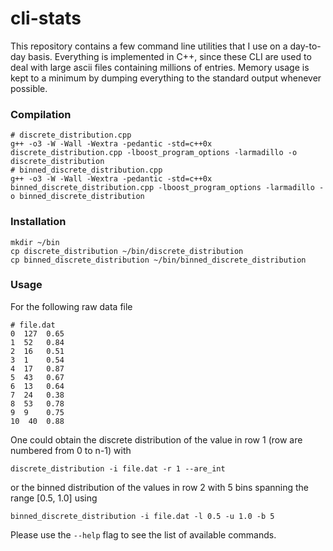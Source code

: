 cli-stats
=========

This repository contains a few command line utilities that I use on a day-to-day basis.
Everything is implemented in C++, since these CLI are used to deal with large ascii files containing millions of entries.
Memory usage is kept to a minimum by dumping everything to the standard output whenever possible.

### Compilation

    # discrete_distribution.cpp
    g++ -o3 -W -Wall -Wextra -pedantic -std=c++0x discrete_distribution.cpp -lboost_program_options -larmadillo -o discrete_distribution
    # binned_discrete_distribution.cpp
    g++ -o3 -W -Wall -Wextra -pedantic -std=c++0x binned_discrete_distribution.cpp -lboost_program_options -larmadillo -o binned_discrete_distribution

### Installation 

    mkdir ~/bin
    cp discrete_distribution ~/bin/discrete_distribution
    cp binned_discrete_distribution ~/bin/binned_discrete_distribution

### Usage

For the following raw data file

    # file.dat
    0  127  0.65
    1  52   0.84
    2  16   0.51
    3  1    0.54
    4  17   0.87
    5  43   0.67
    6  13   0.64
    7  24   0.38
    8  53   0.78
    9  9    0.75
    10  40  0.88

One could obtain the discrete distribution of the value in row 1 (row are numbered from 0 to n-1) with

    discrete_distribution -i file.dat -r 1 --are_int

or the binned distribution of the values in row 2 with 5 bins spanning the range [0.5, 1.0] using
    
    binned_discrete_distribution -i file.dat -l 0.5 -u 1.0 -b 5 

Please use the `--help` flag to see the list of available commands.